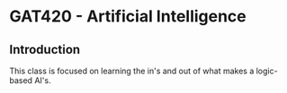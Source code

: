 # GAT420 - Artificial Intelligence


Introduction
---
This class is focused on learning the in's and out of what makes a logic-based AI's. 
